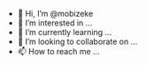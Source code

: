 - 👋 Hi, I’m @mobizeke
- 👀 I’m interested in ...
- 🌱 I’m currently learning ...
- 💞️ I’m looking to collaborate on ...
- 📫 How to reach me ...

<!---
mobizeke/mobizeke is a ✨ special ✨ repository because its `README.md` (this file) appears on your GitHub profile.
You can click the Preview link to take a look at your changes.
--->
